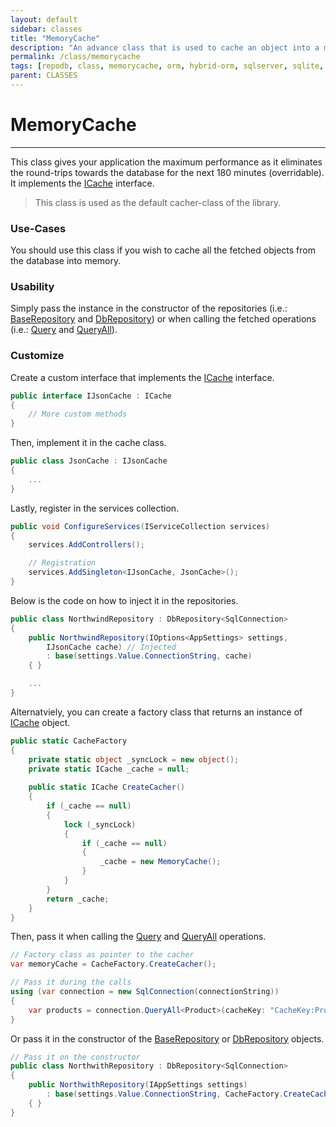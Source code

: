 ```yaml
---
layout: default
sidebar: classes
title: "MemoryCache"
description: "An advance class that is used to cache an object into a memory within the library."
permalink: /class/memorycache
tags: [repodb, class, memorycache, orm, hybrid-orm, sqlserver, sqlite, mysql, postgresql]
parent: CLASSES
---
```


# MemoryCache

---

This class gives your application the maximum performance as it eliminates the round-trips towards the database for the next 180 minutes (overridable). It implements the [ICache](/interface/icache) interface.

> This class is used as the default cacher-class of the library.

### Use-Cases

You should use this class if you wish to cache all the fetched objects from the database into memory.

### Usability

Simply pass the instance in the constructor of the repositories (i.e.: [BaseRepository](/class/baserepository) and [DbRepository](/class/dbrepository)) or when calling the fetched operations (i.e.: [Query](/operation/query) and [QueryAll](/operation/queryall)).

### Customize

Create a custom interface that implements the [ICache](/interface/icache) interface.

```csharp
public interface IJsonCache : ICache
{
    // More custom methods
}
```

Then, implement it in the cache class.

```csharp
public class JsonCache : IJsonCache
{
    ...
}
```

Lastly, register in the services collection.

```csharp
public void ConfigureServices(IServiceCollection services)
{
    services.AddControllers();

    // Registration
    services.AddSingleton<IJsonCache, JsonCache>();
}
```

Below is the code on how to inject it in the repositories.

```csharp
public class NorthwindRepository : DbRepository<SqlConnection>
{
    public NorthwindRepository(IOptions<AppSettings> settings,
        IJsonCache cache) // Injected
        : base(settings.Value.ConnectionString, cache)
    { }

    ...
}
```

Alternatviely, you can create a factory class that returns an instance of [ICache](/interface/icache) object.

```csharp
public static CacheFactory
{
    private static object _syncLock = new object();
    private static ICache _cache = null;
    
    public static ICache CreateCacher()
    {
        if (_cache == null)
        {
            lock (_syncLock)
            {
                if (_cache == null)
                {
                    _cache = new MemoryCache();
                }
            }
        }
        return _cache;
    }
}
```

Then, pass it when calling the [Query](/operation/query) and [QueryAll](/operation/queryall) operations.

```csharp
// Factory class as pointer to the cacher
var memoryCache = CacheFactory.CreateCacher();

// Pass it during the calls
using (var connection = new SqlConnection(connectionString))
{
    var products = connection.QueryAll<Product>(cacheKey: "CacheKey:Products", cache: memoryCache);
}
```

Or pass it in the constructor of the [BaseRepository](/class/baserepository) or [DbRepository](/class/dbrepository) objects.

```csharp
// Pass it on the constructor
public class NorthwithRepository : DbRepository<SqlConnection>
{
    public NorthwithRepository(IAppSettings settings)
        : base(settings.Value.ConnectionString, CacheFactory.CreateCacher())
    { }
}
```


